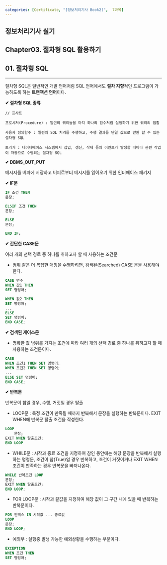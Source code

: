 ```yaml
---
categories: [Certificate, "[정보처리기사 Book2]",  7과목]
---
```


## 정보처리기사 실기

## Chapter03. 절차형 SQL 활용하기

## 01. 절차형 SQL 

<hr>

절차형 SQL은 일반적인 개발 언어처럼 SQL 언어에서도 **절차 지향**적인 프로그램이 가능하도록 하는 **트랜잭션 언어**이다.

**✔ 절차형 SQL 종류**

```
// 프사트

프로시저(Procedure) : 일련의 쿼리들을 마치 하나의 함수처럼 실행하기 위한 쿼리의 집합

사용자 정의함수 : 일련의 SQL 처리를 수행하고, 수행 결과를 단일 값으로 반환 할 수 있는 절차형 SQL

트리거 : 데이터베이스 시스템에서 삽입, 갱신, 삭제 등의 이벤트가 발생할 때마다 관련 작업이 자동으로 수행되는 절차형 SQL
```

**✔ DBMS_OUT_PUT**

메시지를 버퍼에 저장하고 버퍼로부터 메시지를 읽어오기 위한 인터페이스 패키지

**✔ IF문**

```sql
IF 조건 THEN
문장;

ELSIF 조건 THEN
문장;

ELSE
문장;

END IF;
```

**✔ 간단한 CASE문**

여러 개의 선택 경로 중 하나를 취하고자 할 때 사용하는 조건문

- 범위 같은 더 복잡한 매칭을 수행하려면, 검색된(Searched) CASE 문을 사용해야 한다.

```sql
CASE 변수
WHEN 값1 THEN
SET 명령어;

WHEN 값2 THEN
SET 명령어;
...
ELSE
SET 명령어;
END CASE;
```

**✔ 검색된 케이스문**

- 명확한 값 범위를 가지는 조건에 따라 여러 개의 선택 경로 중 하나를 취하고자 할 때 사용하는 조건문이다.


```sql
CASE
WHEN 조건1 THEN SET 명령어;
WHEN 조건2 THEN SET 명령어;
...
ELSE SET 명령어;
END CASE;
```

**✔ 반복문**

반복문이 참일 경우, 수행, 거짓일 경우 탈출

- LOOP문 : 특정 조건이 만족될 때까지 반복해서 문장을 실행하는 반복문이다. EXIT WHEN에 반복문 탈출 조건을 작성한다.

```sql
LOOP
    문장;
EXIT WHEN 탈출조건;
END LOOP
```

- WHILE문 : 시작과 종료 조건을 지정하여 참인 동안에는 해당 문장을 반복해서 실행하는 명령문, 조건이 참(True)일 경우 반복하고, 조건이 거짓이거나 EXIT WHEN 조건이 만족하는 경우 반복문을 빠져나온다.

```sql
WHILE 반복조건 LOOP
문장;
EXIT WHEN 탈출조건;
END LOOP;
```

- FOR LOOP문 : 시작과 끝값을 지정하여 해당 값이 그 구간 내에 있을 때 반복하는 반복문이다.

```sql
FOR 인덱스 IN 시작값 ... 종료값
LOOP
문장;
END LOOP;
```

- 예외부 : 실행중 발생 가능한 예외상황을 수행하는 부분이다.

```sql
EXCEPTION
WHEN 조건 THEN
SET 명령어;
```
